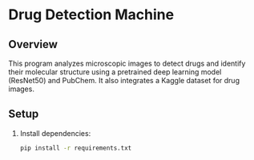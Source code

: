 # Drug Detection Machine

## Overview
This program analyzes microscopic images to detect drugs and identify their molecular structure using a pretrained deep learning model (ResNet50) and PubChem. It also integrates a Kaggle dataset for drug images.

## Setup
1. Install dependencies:
   ```bash
   pip install -r requirements.txt
